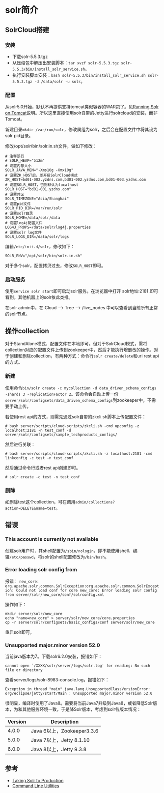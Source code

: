 # solr简介

## SolrCloud搭建

### 安装
- 下载solr-5.5.3.tgz
- 从压缩包中解压出安装脚本：`tar xvzf solr-5.5.3.tgz solr-5.5.3/bin/install_solr_service.sh`。
- 执行安装脚本安装：`bash solr-5.5.3/bin/install_solr_service.sh solr-5.5.3.tgz -d /data/solr -u solr`。


### 配置
从solr5.0开始，默认不再提供支持tomcat类似容器的WAR包了。见[Running Solr on Tomcat](https://cwiki.apache.org/confluence/display/solr/Running+Solr+on+Tomcat)说明。所以这里直接使用solr自带的Jetty进行solrcloud的安装，而非Tomcat。

新建目录`mkdir /var/run/solr`，修改属组为solr，之后会在配置文件中将其设为solr pid目录。

修改/opt/solr/bin/solr.in.sh文件，做如下修改：
```
# 注释该行
# SOLR_HEAP="512m"
# 设置内存大小
SOLR_JAVA_MEM="-Xms10g -Xmx10g"
# 设置ZK_HOST后，即开启SolrCloud模式
ZK_HOST=bd01-002.yzdns.com,bd01-002.yzdns.com,bd01-003.yzdns.com
# 设置SOLR_HOST，否则默认为localhost
SOLR_HOST="bd01-001.yzdns.com"
# 设置时区
SOLR_TIMEZONE="Asia/Shanghai"
# 设置pid文件
SOLR_PID_DIR=/var/run/solr
# 设置solr目录
SOLR_HOME=/data/solr/data
# 设置log4j配置文件
LOG4J_PROPS=/data/solr/log4j.properties
# 设置solr log文件
SOLR_LOGS_DIR=/data/solr/logs
```

编辑`/etc/init.d/solr`，修改如下：
```
SOLR_ENV="/opt/solr/bin/solr.in.sh"
```

对于多个solr，配置拷贝过去，修改`SOLR_HOST`即可。

### 启动服务
使用`service solr start`即可启动solr服务。在浏览器中打开 solr地址:2181 即可看到。其他机器上的solr依此类推。

在solr admin中，在 Cloud --> Tree --> /live_nodes 中可以查看到当前所有正常的solr节点。


## 操作collection

对于StandAlone模式，配置文件在本地即可。但对于SolrCloud模式，需将collection对应的配置文件上传到zookeeper中，然后才能执行增删改的操作。对于创建和删除collection，有两种方式：命令行`solr create/delete`和uri rest api的方式。

###  新建
使用命令`bin/solr create -c mycollection -d data_driven_schema_configs -shards 3 -replicationFactor 2`。该命令会自动上传一份`server/solr/configsets/data_driven_schema_configs`到zookeeper中，不需要手动上传。

若使用rest api的方式，则需先通过solr自带的zkcli.sh脚本上传配置文件：

```
# bash server/scripts/cloud-scripts/zkcli.sh -cmd upconfig -z localhost:2181 -n test_conf -d server/solr/configsets/sample_techproducts_configs/
```

然后进行关联：

```
# bash server/scripts/cloud-scripts/zkcli.sh -z localhost:2181 -cmd linkconfig -c test -n test_conf
```

然后通过命令行或者rest api创建即可。
```
# solr create -c test -n test_conf
```

### 删除
如删除test这个collection，可在调用`admin/collections?action=DELETE&name=test`。

## 错误

### This account is currently not available 
创建solr用户时，其shell配置为`/sbin/nologin`，即不能使用shell，编辑`/etc/passwd`，将solr的shell配置修改为`/bin/bash`。

### Error loading solr config from
报错：
`new_core: org.apache.solr.common.SolrException:org.apache.solr.common.SolrException: Could not load conf for core new_core: Error loading solr config from server/solr/new_core/conf/solrconfig.xml`

操作如下：
```
mkdir server/solr/new_core
echo "name=new_core" > server/solr/new_core/core.properties
cp -r server/solr/configsets/basic_configs/conf server/solr/new_core
```

重启solr即可。

### Unsupported major.minor version 52.0
当前java版本为7。下载solr6.2.0安装，报错如下：

```
cannot open `/XXXX/solr/server/logs/solr.log' for reading: No such file or directory
```

查看server/logs/solr-8983-console.log，报错如下：
```
Exception in thread "main" java.lang.UnsupportedClassVersionError: org/eclipse/jetty/start/Main : Unsupported major.minor version 52.0
```
很明显，编译时使用了Java8。需要将当前Java7升级到Java8，或者降低Solr版本，为和其他服务环境一致，于是降Solr版本，考虑到solr各版本情况：

Version |  Description
--------|---------------
4.0.0  | Java 6以上，Zookeeper3.3.6
5.0.0  | Java 7以上，Jetty 8.1.10
6.0.0  | Java 8以上，Jetty 9.3.8


## 参考

- [Taking Solr to Production](https://cwiki.apache.org/confluence/display/solr/Taking+Solr+to+Production)
- [Command Line Utilities](https://cwiki.apache.org/confluence/display/solr/Command+Line+Utilities)
